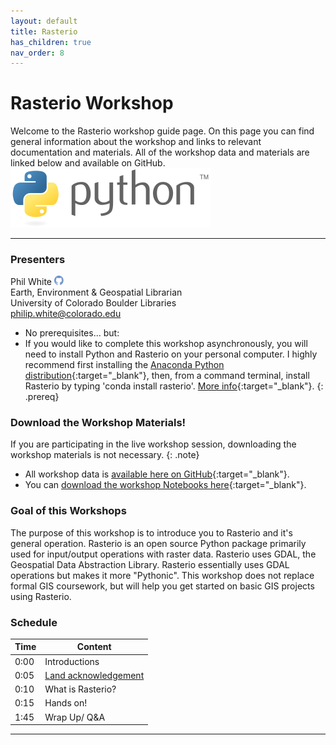 ```yaml
---
layout: default
title: Rasterio
has_children: true
nav_order: 8
---
```


# Rasterio Workshop

Welcome to the Rasterio workshop guide page. On this page you can find general information about the workshop and links to relevant documentation and materials. All of the workshop data and materials are linked below and available on GitHub.  
![Python Logo][Python]

***
### Presenters
Phil White <a href='https://github.com/outpw' target='_blank'><img src='../content/img/GitHub-Mark-custom.svg' style='width:15px; padding:0; border:none !important;'></a>  
Earth, Environment & Geospatial Librarian  
University of Colorado Boulder Libraries  
[philip.white@colorado.edu](mailto:philip.white@colorado.edu)

- No prerequisites... but:
- If you would like to complete this workshop asynchronously, you will need to install Python and Rasterio on your personal computer. I highly recommend first installing the [Anaconda Python distribution](https://www.anaconda.com/products/individual){:target="_blank"}, then, from a command terminal, install Rasterio by typing 'conda install rasterio'. [More info](https://geopandas.org/install.html){:target="_blank"}.
{: .prereq}

### __Download the Workshop Materials!__
If you are participating in the live workshop session, downloading the workshop materials is not necessary.
{: .note}
- All workshop data is [available here on GitHub](https://github.com/outpw/gpddata){:target="_blank"}.
- You can [download the workshop Notebooks here](https://github.com/outpw/rasterio_notebooks){:target="_blank"}.

### Goal of this Workshops
The purpose of this workshop is to introduce you to Rasterio and it's general operation. Rasterio is an open source Python package primarily used for input/output operations with raster data. Rasterio uses GDAL, the Geospatial Data Abstraction Library. Rasterio essentially uses GDAL operations but makes it more "Pythonic". This workshop does not replace formal GIS coursework, but will help you get started on basic GIS projects using Rasterio.

### Schedule

| Time | Content
| --- | ---
| 0:00 | Introductions
| 0:05 | [Land acknowledgement](content/land-acknowledgement)
| 0:10 | What is Rasterio?
| 0:15 | Hands on!
| 1:45 | Wrap Up/ Q&A

***






[Python]: img/PythonLogo.png
[Pandas]: img/Pandas_logo.png
[GISLibGuide]: https:libguides.colorado.edu/GIS "CU Library GIS guide"
[GeospatialDataGuide]: https:libguides.colorado.edu/geospatialdata "CU Library geospatial data guide"
